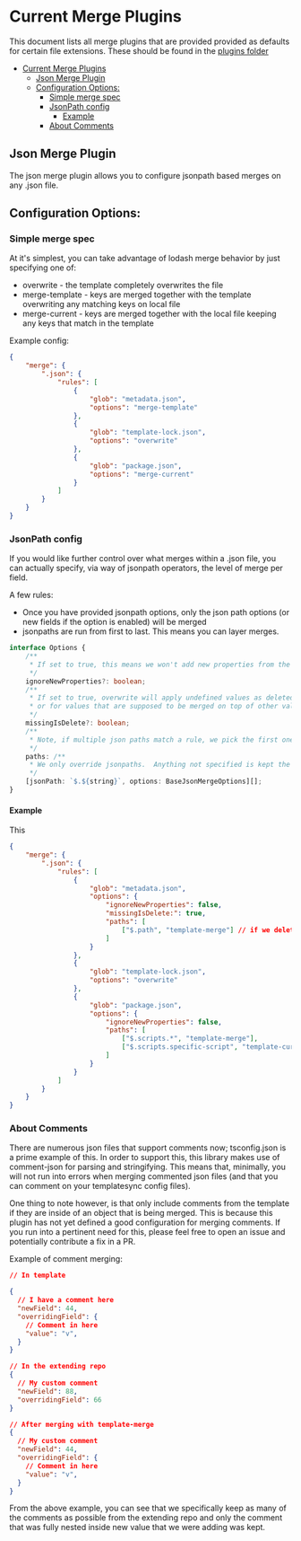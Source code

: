 # Current Merge Plugins

This document lists all merge plugins that are provided provided as defaults for certain file extensions.
These should be found in the [plugins folder](src/plugins)

-   [Current Merge Plugins](#current-merge-plugins)
    -   [Json Merge Plugin](#json-merge-plugin)
    -   [Configuration Options:](#configuration-options)
        -   [Simple merge spec](#simple-merge-spec)
        -   [JsonPath config](#jsonpath-config)
            -   [Example](#example)
        -   [About Comments](#about-comments)

<!-- Created with Markdown All In One VsCode Extension -->

## Json Merge Plugin

The json merge plugin allows you to configure jsonpath based merges on any .json file.

## Configuration Options:

### Simple merge spec

At it's simplest, you can take advantage of lodash merge behavior by just specifying one of:

-   overwrite - the template completely overwrites the file
-   merge-template - keys are merged together with the template overwriting any matching keys on local file
-   merge-current - keys are merged together with the local file keeping any keys that match in the template

Example config:

```json
{
	"merge": {
		".json": {
			"rules": [
				{
					"glob": "metadata.json",
					"options": "merge-template"
				},
				{
					"glob": "template-lock.json",
					"options": "overwrite"
				},
				{
					"glob": "package.json",
					"options": "merge-current"
				}
			]
		}
	}
}
```

### JsonPath config

If you would like further control over what merges within a .json file, you can actually specify, via way of jsonpath operators,
the level of merge per field.

A few rules:

-   Once you have provided jsonpath options, only the json path options (or new fields if the option is enabled) will be merged
-   jsonpaths are run from first to last. This means you can layer merges.

```typescript
interface Options {
	/**
	 * If set to true, this means we won't add new properties from the template
	 */
	ignoreNewProperties?: boolean;
	/**
	 * If set to true, overwrite will apply undefined values as deleted for the jsonpaths
	 * or for values that are supposed to be merged on top of other values
	 */
	missingIsDelete?: boolean;
	/**
	 * Note, if multiple json paths match a rule, we pick the first one in the list that matches
	 */
	paths: /**
	 * We only override jsonpaths.  Anything not specified is kept the same.
	 */
	[jsonPath: `$.${string}`, options: BaseJsonMergeOptions][];
}
```

#### Example

This

```json
{
	"merge": {
		".json": {
			"rules": [
				{
					"glob": "metadata.json",
					"options": {
						"ignoreNewProperties": false,
						"missingIsDelete:": true,
						"paths": [
							["$.path", "template-merge"] // if we delete path in the template, it will delete the path
						]
					}
				},
				{
					"glob": "template-lock.json",
					"options": "overwrite"
				},
				{
					"glob": "package.json",
					"options": {
						"ignoreNewProperties": false,
						"paths": [
							["$.scripts.*", "template-merge"],
							["$.scripts.specific-script", "template-currrent"] // We end up keeping the current template
						]
					}
				}
			]
		}
	}
}
```

### About Comments

There are numerous json files that support comments now; tsconfig.json is a prime example of this. In order to support this,
this library makes use of comment-json for parsing and stringifying. This means that, minimally, you will not run into errors
when merging commented json files (and that you can comment on your templatesync config files).

One thing to note however, is that only include comments from the template if they are inside of an object that is being merged.
This is because this plugin has not yet defined a good configuration for merging comments. If you run into a pertinent need for this,
please feel free to open an issue and potentially contribute a fix in a PR.

Example of comment merging:

```json
// In template

{
  // I have a comment here
  "newField": 44,
  "overridingField": {
    // Comment in here
    "value": "v",
  }
}

// In the extending repo
{
  // My custom comment
  "newField": 88,
  "overridingField": 66
}

// After merging with template-merge
{
  // My custom comment
  "newField": 44,
  "overridingField": {
    // Comment in here
    "value": "v",
  }
}
```

From the above example, you can see that we specifically keep as many of the comments as possible from the extending repo
and only the comment that was fully nested inside new value that we were adding was kept.
